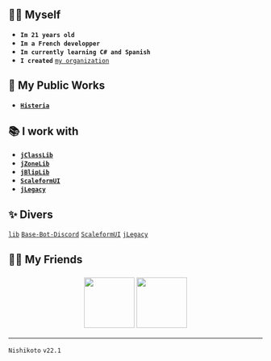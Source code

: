 ## 👱🏼 Myself
- **`Im 21 years old`**
- **`Im a French developper`**
- **`Im currently learning C# and Spanish`**
- **`I created`** <a href="https://github.com/orgNishikoto">```my organization```</a>

## 📖 My Public Works
- [**`Histeria`**](https://github.com/Nishikoto/histeria)

## 📚 I work with
- [**`jClassLib`**](https://github.com/JustGodWork/jClassLib)
- [**`jZoneLib`**](https://github.com/JustGodWork/jZoneLib)
- [**`jBlipLib`**](https://github.com/JustGodWork/jBlipLib)
- [**`ScaleformUI`**](https://github.com/manups4e/ScaleformUI)
- [**`jLegacy`**](https://github.com/JustGodWork/jLegacy)

## ✨ Divers
<a href="https://github.com/JustGodWork/lib" class="button">```lib```</a>
<a href="https://github.com/EvanAddDev/Base-Bot-Discord" class="button">```Base-Bot-Discord```</a>
<a href="https://github.com/manups4e/ScaleformUI" class="button">```ScaleformUI```</a>
<a href="https://github.com/JustGodWork/jLegacy" class="button">```jLegacy```</a>

## 🫅🏼 My Friends
<h3 align="center"> 
  <a href="https://github.com/JustGodWork"><img src="https://avatars.githubusercontent.com/u/85418813?v=4"/ width="100"></a>
  <a href="https://github.com/EvanAddDev"><img src="https://avatars.githubusercontent.com/u/127199166?v=4"/ width="100"></a>
</h3>

---
`Nishikoto` `v22.1`
